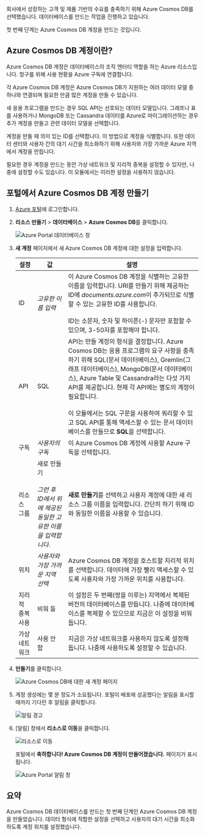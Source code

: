회사에서 성장하는 고객 및 제품 기반의 수요를 충족하기 위해 Azure Cosmos DB를 선택했습니다. 데이터베이스를 만드는 작업을 진행하고 있습니다.

첫 번째 단계는 Azure Cosmos DB 계정을 만드는 것입니다. 

## <a name="what-is-an-azure-cosmos-db-account"></a>Azure Cosmos DB 계정이란?

Azure Cosmos DB 계정은 데이터베이스의 조직 엔터티 역할을 하는 Azure 리소스입니다. 청구를 위해 사용 현황을 Azure 구독에 연결합니다.

각 Azure Cosmos DB 계정은 Azure Cosmos DB가 지원하는 여러 데이터 모델 중 하나와 연결되며 필요한 만큼 많은 계정을 만들 수 있습니다. 

새 응용 프로그램을 만드는 경우 SQL API는 선호되는 데이터 모델입니다. 그래프나 표를 사용하거나 MongoDB 또는 Cassandra 데이터를 Azure로 마이그레이션하는 경우 추가 계정을 만들고 관련 데이터 모델을 선택합니다.

계정을 만들 때 의미 있는 ID를 선택합니다. 이 방법으로 계정을 식별합니다. 또한 데이터 센터와 사용자 간의 대기 시간을 최소화하기 위해 사용자와 가장 가까운 Azure 지역에서 계정을 만듭니다.

필요한 경우 계정을 만드는 동안 가상 네트워크 및 지리적 중복을 설정할 수 있지만, 나중에 설정할 수도 있습니다. 이 모듈에서는 이러한 설정을 사용하지 않습니다.

## <a name="creating-an-azure-cosmos-db-account-in-the-portal"></a>포털에서 Azure Cosmos DB 계정 만들기

<!--TODO: Update portal link with one that routes to free Learning acct-->
1. [Azure 포털](https://portal.azure.com/)에 로그인합니다.
2. **리소스 만들기** > **데이터베이스** > **Azure Cosmos DB**를 클릭합니다.
   
   ![Azure Portal 데이터베이스 창](../media/1-introduction/create-nosql-db-databases-json-tutorial-1.png)

3. **새 계정** 페이지에서 새 Azure Cosmos DB 계정에 대한 설정을 입력합니다.
 
    설정|값|설명
    ---|---|---
    ID|*고유한 이름 입력*|이 Azure Cosmos DB 계정을 식별하는 고유한 이름을 입력합니다. URI를 만들기 위해 제공하는 ID에 *documents.azure.com*이 추가되므로 식별할 수 있는 고유한 ID를 사용합니다.<br><br>ID는 소문자, 숫자 및 하이픈(-) 문자만 포함할 수 있으며, 3-50자를 포함해야 합니다.
    API|SQL|API는 만들 계정의 형식을 결정합니다. Azure Cosmos DB는 응용 프로그램의 요구 사항을 충족하기 위해 SQL(문서 데이터베이스), Gremlin(그래프 데이터베이스), MongoDB(문서 데이터베이스), Azure Table 및 Cassandra라는 다섯 가지 API를 제공합니다. 현재 각 API에는 별도의 계정이 필요합니다. <br><br>이 모듈에서는 SQL 구문을 사용하여 쿼리할 수 있고 SQL API를 통해 액세스할 수 있는 문서 데이터베이스를 만들므로 **SQL**을 선택합니다.|
    구독|*사용자의 구독*|이 Azure Cosmos DB 계정에 사용할 Azure 구독을 선택합니다. 
    리소스 그룹|새로 만들기<br><br>*그런 후 ID에서 위에 제공된 동일한 고유한 이름을 입력합니다*.|**새로 만들기**를 선택하고 사용자 계정에 대한 새 리소스 그룹 이름을 입력합니다. 간단히 하기 위해 ID와 동일한 이름을 사용할 수 있습니다. 
    위치|*사용자와 가장 가까운 지역 선택*|Azure Cosmos DB 계정을 호스트할 지리적 위치를 선택합니다. 데이터에 가장 빨리 액세스할 수 있도록 사용자와 가장 가까운 위치를 사용합니다.
    지리적 중복 사용| 비워 둠 | 이 설정은 두 번째(쌍을 이루는) 지역에서 복제된 버전의 데이터베이스를 만듭니다. 나중에 데이터베이스를 복제할 수 있으므로 지금은 이 설정을 비워 둡니다. 
    가상 네트워크|사용 안 함|지금은 가상 네트워크를 사용하지 않도록 설정해 둡니다. 나중에 사용하도록 설정할 수 있습니다. 

4. **만들기**를 클릭합니다.

    ![Azure Cosmos DB에 대한 새 계정 페이지](../media/1-introduction/azure-cosmos-db-create-new-account.png)

5. 계정 생성에는 몇 분 정도가 소요됩니다. 포털이 배포에 성공했다는 알림을 표시할 때까지 기다린 후 알림을 클릭합니다. 

    ![알림 경고](../media/1-introduction/azure-cosmos-db-notification.png)

6. [알림] 창에서 **리소스로 이동**을 클릭합니다.

    ![리소스로 이동](../media/1-introduction/azure-cosmos-db-go-to-resource.png)

    포털에서 **축하합니다! Azure Cosmos DB 계정이 만들어졌습니다.** 페이지가 표시됩니다.

    ![Azure Portal 알림 창](../media/1-introduction/azure-cosmos-db-account-created.png)

## <a name="summary"></a>요약

Azure Cosmos DB 데이터베이스를 만드는 첫 번째 단계인 Azure Cosmos DB 계정을 만들었습니다. 데이터 형식에 적합한 설정을 선택하고 사용자의 대기 시간을 최소화하도록 계정 위치를 설정했습니다.
